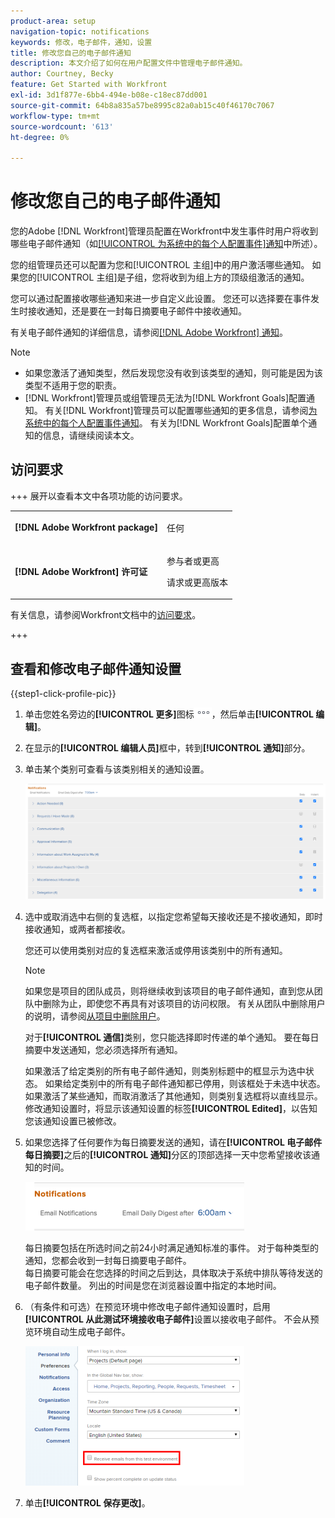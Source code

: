 ```yaml
---
product-area: setup
navigation-topic: notifications
keywords: 修改，电子邮件，通知，设置
title: 修改您自己的电子邮件通知
description: 本文介绍了如何在用户配置文件中管理电子邮件通知。
author: Courtney, Becky
feature: Get Started with Workfront
exl-id: 3d1f877e-6bb4-494e-b08e-c18ec87dd001
source-git-commit: 64b8a835a57be8995c82a0ab15c40f46170c7067
workflow-type: tm+mt
source-wordcount: '613'
ht-degree: 0%

---
```


# 修改您自己的电子邮件通知

<!-- Audited: 1/2024 -->

您的Adobe [!DNL Workfront]管理员配置在Workfront中发生事件时用户将收到哪些电子邮件通知（如[[!UICONTROL 为系统中的每个人配置事件]通知](../../administration-and-setup/manage-workfront/emails/configure-event-notifications-for-everyone-in-the-system.md)中所述）。

您的组管理员还可以配置为您和[!UICONTROL 主组]中的用户激活哪些通知。 如果您的[!UICONTROL 主组]是子组，您将收到为组上方的顶级组激活的通知。

您可以通过配置接收哪些通知来进一步自定义此设置。 您还可以选择要在事件发生时接收通知，还是要在一封每日摘要电子邮件中接收通知。

有关电子邮件通知的详细信息，请参阅[[!DNL Adobe Workfront] 通知](../../workfront-basics/using-notifications/wf-notifications.md)。

>[!NOTE]
>
>* 如果您激活了通知类型，然后发现您没有收到该类型的通知，则可能是因为该类型不适用于您的职责。
>* [!DNL Workfront]管理员或组管理员无法为[!DNL Workfront Goals]配置通知。 有关[!DNL Workfront]管理员可以配置哪些通知的更多信息，请参阅[为系统中的每个人配置事件通知](../../administration-and-setup/manage-workfront/emails/configure-event-notifications-for-everyone-in-the-system.md)。 有关为[!DNL Workfront Goals]配置单个通知的信息，请继续阅读本文。
>

## 访问要求

+++ 展开以查看本文中各项功能的访问要求。

<table style="table-layout:auto"> 
 <col> 
 </col> 
 <col> 
 </col> 
 <tbody> 
  <tr> 
   <td role="rowheader"><strong>[!DNL Adobe Workfront package]</strong></td> 
   <td> <p>任何</p> </td> 
  </tr> 
  <tr> 
   <td role="rowheader"><strong>[!DNL Adobe Workfront] 许可证</strong></td> 
   <td> <p>参与者或更高</p>
   <p>请求或更高版本</p>
   </td> 
  </tr> 
 </tbody> 
</table>

有关信息，请参阅Workfront文档中的[访问要求](/help/quicksilver/administration-and-setup/add-users/access-levels-and-object-permissions/access-level-requirements-in-documentation.md)。

+++

## 查看和修改电子邮件通知设置

{{step1-click-profile-pic}}

1. 单击您姓名旁边的&#x200B;**[!UICONTROL 更多]**&#x200B;图标![更多图标](assets/more-icon.png)，然后单击&#x200B;**[!UICONTROL 编辑]**。

1. 在显示的&#x200B;**[!UICONTROL 编辑人员]**&#x200B;框中，转到&#x200B;**[!UICONTROL 通知]**&#x200B;部分。

1. 单击某个类别可查看与该类别相关的通知设置。

   ![我的配置文件通知](assets/my-profile-notifications.png)

1. 选中或取消选中右侧的复选框，以指定您希望每天接收还是不接收通知，即时接收通知，或两者都接收。

   您还可以使用类别对应的复选框来激活或停用该类别中的所有通知。

   >[!NOTE]
   >
   >如果您是项目的团队成员，则将继续收到该项目的电子邮件通知，直到您从团队中删除为止，即使您不再具有对该项目的访问权限。 有关从团队中删除用户的说明，请参阅[从项目中删除用户](../../manage-work/projects/manage-projects/remove-users-from-projects.md)。

   对于&#x200B;**[!UICONTROL 通信]**&#x200B;类别，您只能选择即时传递的单个通知。 要在每日摘要中发送通知，您必须选择所有通知。

   如果激活了给定类别的所有电子邮件通知，则类别标题中的框显示为选中状态。 如果给定类别中的所有电子邮件通知都已停用，则该框处于未选中状态。 如果激活了某些通知，而取消激活了其他通知，则类别复选框将以直线显示。\
   修改通知设置时，将显示该通知设置的标签&#x200B;**[!UICONTROL Edited]**，以告知您该通知设置已被修改。

1. 如果您选择了任何要作为每日摘要发送的通知，请在&#x200B;**[!UICONTROL 电子邮件每日摘要]**&#x200B;之后的&#x200B;**[!UICONTROL 通知]**&#x200B;分区的顶部选择一天中您希望接收该通知的时间。

   ![每日摘要选择一天中的时间](assets/digest-time-stamp-my-settings-350x78.png)

   每日摘要包括在所选时间之前24小时满足通知标准的事件。 对于每种类型的通知，您都会收到一封每日摘要电子邮件。\
   每日摘要可能会在您选择的时间之后到达，具体取决于系统中排队等待发送的电子邮件数量。 列出的时间是您在浏览器设置中指定的本地时间。

1. （有条件和可选）在预览环境中修改电子邮件通知设置时，启用&#x200B;**[!UICONTROL 从此测试环境接收电子邮件]**&#x200B;设置以接收电子邮件。 不会从预览环境自动生成电子邮件。

   ![接收来自sndbox的电子邮件](assets/receive-emails-from-sandbox-setting-edit-350x223.png)

1. 单击&#x200B;**[!UICONTROL 保存更改]**。
